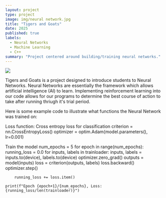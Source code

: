 ```yaml
---
layout: project
type: project
image: img/neural network.jpg
title: "Tigers and Goats"
date: 2025
published: true
labels:
  - Neural Networks
  - Machine Learning
  - C++
summary: "Project centered around building/training neural networks."
---
```


<img class="img-fluid" src="../img/vacay/vacay-home-page.png">

Tigers and Goats is a project designed to introduce students to Neural Networks. Neural Networks are essentially the framework which allows artificial intelligence (AI) to learn. Implementing reinforcement learning into our code allows for our programs to determine the best course of action to take after running thriugh it's trial period.  

Here is some example code to illustrate what functions the Neural Network was trained on:

Loss function: Cross entropy loss for classification
criterion = nn.CrossEntropyLoss()
optimizer = optim.Adam(model.parameters(), lr=0.001)

Train the model
num_epochs = 5
for epoch in range(num_epochs):
    running_loss = 0.0
    for inputs, labels in trainloader:
        inputs, labels = inputs.to(device), labels.to(device)
        optimizer.zero_grad()
        outputs = model(inputs)
        loss = criterion(outputs, labels)
        loss.backward()
        optimizer.step()

        running_loss += loss.item()
    
    print(f"Epoch {epoch+1}/{num_epochs}, Loss: {running_loss/len(trainloader)}")
